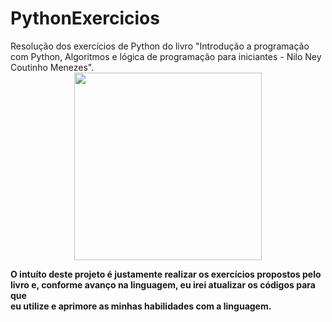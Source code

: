 <h1> PythonExercicios </h1>
Resolução dos exercícios de Python do livro "Introdução a programação com Python, Algoritmos e lógica de programação para iniciantes - Nilo Ney Coutinho Menezes".


<div align="center">
<img src="https://user-images.githubusercontent.com/44137159/180644231-7a27a487-0874-4085-b8cf-6960562321ef.jpg" width="300px" />
</div>

<p><b>O intuíto deste projeto é justamente realizar os exercícios propostos pelo livro e, conforme avanço na linguagem, eu irei atualizar os códigos para que<br>
eu utilize e aprimore as minhas habilidades com a linguagem.
</b></p>
